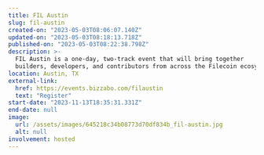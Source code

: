 ```yaml
---
title: FIL Austin
slug: fil-austin
created-on: "2023-05-03T08:06:07.140Z"
updated-on: "2023-05-03T08:18:13.718Z"
published-on: "2023-05-03T08:22:38.798Z"
description: >-
  FIL Austin is a one-day, two-track event that will bring together
  builders, developers, and contributors from across the Filecoin ecosystem!
location: Austin, TX
external-link:
  href: https://events.bizzabo.com/filaustin
  text: "Register"
start-date: "2023-11-13T18:35:31.331Z"
end-date: null
image:
  url: /assets/images/645218c34b08773d70df834b_fil-austin.jpg
  alt: null
involvement: hosted
---
```

